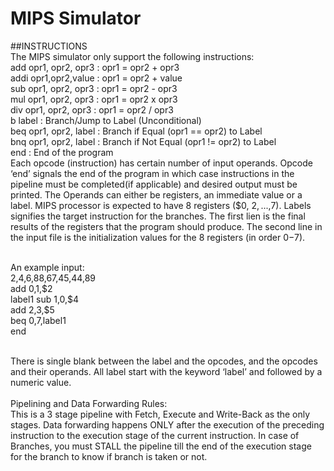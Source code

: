 # MIPS Simulator
##INSTRUCTIONS
<br>The MIPS simulator only support the following instructions:
<br>add opr1, opr2, opr3  	: opr1 = opr2 + opr3
<br>addi opr1,opr2,value    : opr1 = opr2 + value
<br>sub opr1, opr2, opr3  	: opr1 = opr2 - opr3
<br>mul opr1, opr2, opr3  	: opr1 = opr2 x opr3
<br>div opr1, opr2, opr3  	: opr1 = opr2 / opr3
<br>b   label               : Branch/Jump to Label (Unconditional) 
<br>beq opr1, opr2, label   : Branch if Equal (opr1 == opr2) to Label
<br>bnq opr1, opr2, label   : Branch if Not Equal (opr1 != opr2) to Label
<br>end                     : End of the program
<br>Each opcode (instruction) has certain number of input operands. Opcode ‘end’ signals the end of the program in which case instructions in the pipeline must be completed(if applicable) and desired output must be printed. The Operands can either be registers, an immediate value or a label. MIPS processor is expected to have 8 registers ($0, $2,...,$7). Labels signifies the target instruction for the branches. The first lien is the final results of the registers that the program should produce. The second line in the input file is the initialization values for the 8 registers (in order $0-$7). 

<br>An example input:
<br>2,4,6,88,67,45,44,89 
<br>add $0,$1,$2 
<br>label1 sub $1,$0,$4 
<br>add $2,$3,$5 
<br>beq $0,$7,label1 
<br>end

<br>There is single blank between the label and the opcodes, and the opcodes and their operands. All label start with the keyword ‘label’ and followed by a numeric value.
<br>
<br>Pipelining and Data Forwarding Rules:
<br>This is a 3 stage pipeline with Fetch, Execute and Write-Back as the only stages. Data forwarding happens ONLY after the execution of the preceding instruction to the execution stage of the current instruction. In case of Branches, you must STALL the pipeline till the end of the execution stage for the branch to know if branch is taken or not.
